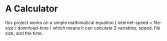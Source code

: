 # A Calculator

this project works on a simple mathimatical equation ( internet-speed = file-size / download-time )
which means it can calculate 3 variables, speed, file size, and the time.
